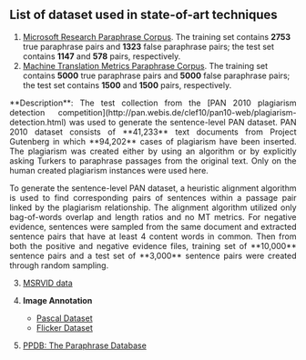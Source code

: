 
## List of dataset used in state-of-art techniques
1. [Microsoft Research Paraphrase Corpus](https://www.microsoft.com/en-us/download/details.aspx?id=52398). The training set contains **2753** true paraphrase pairs and **1323** false paraphrase pairs; the test set contains **1147** and **578** pairs, respectively.
2. [Machine Translation Metrics Paraphrase Corpus](http://www.aclweb.org/anthology/N12-1019.pdf). The training set contains **5000** true paraphrase pairs and **5000** false paraphrase pairs; the test set contains **1500** and **1500** pairs, respectively.
  
  <p align="justify">
  **Description**: The test collection from the [PAN 2010 plagiarism detection competition](http://pan.webis.de/clef10/pan10-web/plagiarism-detection.html) was used to generate the sentence-level PAN dataset. PAN 2010 dataset consists of **41,233** text documents from Project Gutenberg in which **94,202** cases of plagiarism have been inserted. The plagiarism was created either by using an algorithm or by explicitly asking Turkers to paraphrase passages from the original text. Only on the human created plagiarism instances were used here.
  <p align="justify">
  <p align="justify">
  To generate the sentence-level PAN dataset, a heuristic alignment algorithm is used to find corresponding pairs of sentences within a passage pair linked by the plagiarism relationship. The alignment algorithm utilized only bag-of-words overlap and length ratios and no MT metrics. For negative evidence, sentences were sampled from the same document and extracted sentence pairs that have at least 4 content words in common. Then from both the positive and negative evidence files, training set of **10,000** sentence pairs and a test set of **3,000** sentence pairs were created through random sampling.
  <p align="justify">
  
  
3. [MSRVID data](https://www.cs.york.ac.uk/semeval-2012/task6/data/uploads/datasets/)

4. **Image Annotation** 
    <ul>
      <li> <a href = "http://nlp.cs.illinois.edu/HockenmaierGroup/pascal-sentences/index.html"> Pascal Dataset </a> </li>
      <li> <a href = "http://nlp.cs.illinois.edu/HockenmaierGroup/8k-pictures.html">Flicker Dataset </a> </li>
    </ul>

5. [PPDB: The Paraphrase Database](http://www.cis.upenn.edu/~ccb/ppdb/)
